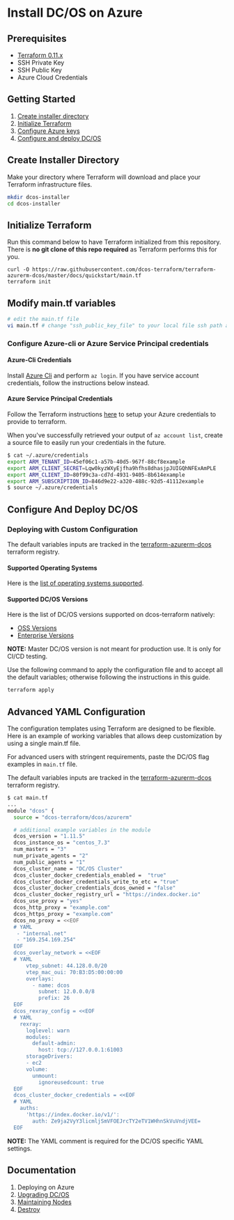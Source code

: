 # Install DC/OS on Azure

## Prerequisites
- [Terraform 0.11.x](https://www.terraform.io/downloads.html)
- SSH Private Key
- SSH Public Key
- Azure Cloud Credentials

## Getting Started

1. [Create installer directory](#create-installer-directory)
2. [Initialize Terraform](#initialize-terraform)
3. [Configure Azure keys](#configure-azurerm-ssh-keys)
4. [Configure and deploy DC/OS](#configure-and-deploy-dcos)


## Create Installer Directory

Make your directory where Terraform will download and place your Terraform infrastructure files.

```bash
mkdir dcos-installer
cd dcos-installer
```

## Initialize Terraform

Run this command below to have Terraform initialized from this repository. There is **no git clone of this repo required** as Terraform performs this for you.

```
curl -O https://raw.githubusercontent.com/dcos-terraform/terraform-azurerm-dcos/master/docs/quickstart/main.tf
terraform init
```

## Modify main.tf variables

```bash
# edit the main.tf file
vi main.tf # change "ssh_public_key_file" to your local file ssh path and other variables you desire
```

### Configure Azure-cli or Azure Service Principal credentials

#### Azure-Cli Credentials

Install [Azure Cli](https://docs.microsoft.com/en-us/cli/azure/install-azure-cli?view=azure-cli-latest) and perform `az login`. If you have service account credentials, follow the instructions below instead.

#### Azure Service Principal Credentials

Follow the Terraform instructions [here](https://www.terraform.io/docs/providers/azurerm/#creating-credentials) to setup your Azure credentials to provide to terraform.

When you've successfully retrieved your output of `az account list`, create a source file to easily run your credentials in the future.

```bash
$ cat ~/.azure/credentials
export ARM_TENANT_ID=45ef06c1-a57b-40d5-967f-88cf8example
export ARM_CLIENT_SECRET=Lqw0kyzWXyEjfha9hfhs8dhasjpJUIGQhNFExAmPLE
export ARM_CLIENT_ID=80f99c3a-cd7d-4931-9405-8b614example
export ARM_SUBSCRIPTION_ID=846d9e22-a320-488c-92d5-41112example
$ source ~/.azure/credentials
```

## Configure And Deploy DC/OS

### Deploying with Custom Configuration

The default variables inputs are tracked in the [terraform-azurerm-dcos](https://registry.terraform.io/modules/dcos-terraform/dcos/azurerm) terraform registry.

#### Supported Operating Systems

Here is the [list of operating systems supported](https://github.com/dcos-terraform/terraform-azurerm-tested-oses/tree/master/platform/cloud/azure).

#### Supported DC/OS Versions

Here is the list of DC/OS versions supported on dcos-terraform natively:

- [OSS Versions](https://github.com/dcos-terraform/terraform-template-dcos-core/tree/master/open/dcos-versions)
- [Enterprise Versions](https://github.com/dcos-terraform/terraform-template-dcos-core/tree/master/ee/dcos-versions)

**NOTE:** Master DC/OS version is not meant for production use. It is only for CI/CD testing.

Use the following command to apply the configuration file and to accept all the default variables; otherwise following the instructions in this guide.

```bash
terraform apply
```

## Advanced YAML Configuration

The configuration templates using Terraform are designed to be flexible. Here is an example of working variables that allows deep customization by using a single main.tf file.

For advanced users with stringent requirements, paste the DC/OS flag examples in `main.tf` file.

The default variables inputs are tracked in the [terraform-azurerm-dcos](https://registry.terraform.io/modules/dcos-terraform/dcos/azurerm) terraform registry.


```bash
$ cat main.tf
...
module "dcos" {
  source = "dcos-terraform/dcos/azurerm"

  # additional example variables in the module
  dcos_version = "1.11.5"
  dcos_instance_os = "centos_7.3"
  num_masters = "3"
  num_private_agents = "2"
  num_public_agents = "1"
  dcos_cluster_name = "DC/OS Cluster"
  dcos_cluster_docker_credentials_enabled =  "true"
  dcos_cluster_docker_credentials_write_to_etc = "true"
  dcos_cluster_docker_credentials_dcos_owned = "false"
  dcos_cluster_docker_registry_url = "https://index.docker.io"
  dcos_use_proxy = "yes"
  dcos_http_proxy = "example.com"
  dcos_https_proxy = "example.com"
  dcos_no_proxy = <<EOF
  # YAML
   - "internal.net"
   - "169.254.169.254"
  EOF
  dcos_overlay_network = <<EOF
  # YAML
      vtep_subnet: 44.128.0.0/20
      vtep_mac_oui: 70:B3:D5:00:00:00
      overlays:
        - name: dcos
          subnet: 12.0.0.0/8
          prefix: 26
  EOF
  dcos_rexray_config = <<EOF
  # YAML
    rexray:
      loglevel: warn
      modules:
        default-admin:
          host: tcp://127.0.0.1:61003
      storageDrivers:
      - ec2
      volume:
        unmount:
          ignoreusedcount: true
  EOF
  dcos_cluster_docker_credentials = <<EOF
  # YAML
    auths:
      'https://index.docker.io/v1/':
        auth: Ze9ja2VyY3licmljSmVFOEJrcTY2eTV1WHhnSkVuVndjVEE=
  EOF
```
**NOTE:** The YAML comment is required for the DC/OS specific YAML settings.

## Documentation

1. Deploying on Azure
2. [Upgrading DC/OS](./upgrade/README.md)
3. [Maintaining Nodes](./maintain/README.md)
4. [Destroy](./destroy/README.md)
